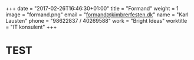 +++
date = "2017-02-26T16:46:30+01:00"
title = "Formand"
weight = 1
image = "formand.png"
email = "formand@kimbrerfesten.dk"
name = "Karl Lausten"
phone = "98622837 / 40269588"
work = "Bright Ideas"
worktitle = "IT konsulent"
+++

# TEST